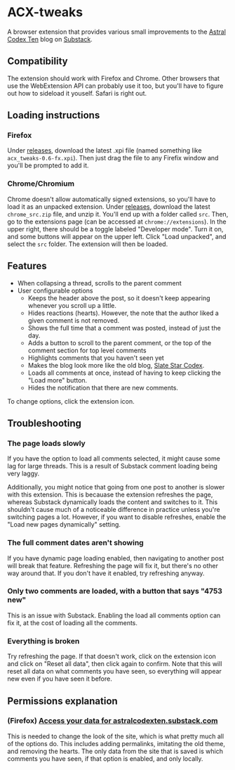 # ACX-tweaks
A browser extension that provides various small improvements to the [Astral Codex Ten](https://astralcodexten.substack.com) blog on [Substack](https://substack.com).

## Compatibility
The extension should work with Firefox and Chrome. Other browsers that use the WebExtension API can probably use it too, but you'll have to figure out how to sideload it youself. Safari is right out.

## Loading instructions
### Firefox
Under [releases](https://github.com/Pycea/ACX-tweaks/releases), download the latest .xpi file (named something like `acx_tweaks-0.6-fx.xpi`). Then just drag the file to any Firefix window and you'll be prompted to add it.

### Chrome/Chromium
Chrome doesn't allow automatically signed extensions, so you'll have to load it as an unpacked extension. Under [releases](https://github.com/Pycea/ACX-tweaks/releases), download the latest `chrome_src.zip` file, and unzip it. You'll end up with a folder called `src`. Then, go to the extensions page (can be accessed at `chrome://extensions`). In the upper right, there should be a toggle labeled "Developer mode". Turn it on, and some buttons will appear on the upper left. Click "Load unpacked", and select the `src` folder. The extension will then be loaded.

## Features
- When collapsing a thread, scrolls to the parent comment
- User configurable options
    - Keeps the header above the post, so it doesn't keep appearing whenever you scroll up a little.
    - Hides reactions (hearts). However, the note that the author liked a given comment is not removed.
    - Shows the full time that a comment was posted, instead of just the day.
    - Adds a button to scroll to the parent comment, or the top of the comment section for top level comments
    - Highlights comments that you haven't seen yet
    - Makes the blog look more like the old blog, [Slate Star Codex](https://web.archive.org/web/20200601140029/https://slatestarcodex.com/).
    - Loads all comments at once, instead of having to keep clicking the "Load more" button.
    - Hides the notification that there are new comments.

To change options, click the extension icon.

## Troubleshooting
### The page loads slowly
If you have the option to load all comments selected, it might cause some lag for large threads. This is a result of Substack comment loading being very laggy.

Additionally, you might notice that going from one post to another is slower with this extension. This is becauase the extension refreshes the page, whereas Substack dynamically loads the content and switches to it. This shouldn't cause much of a noticeable difference in practice unless you're switching pages a lot. However, if you want to disable refreshes, enable the "Load new pages dynamically" setting.

### The full comment dates aren't showing
If you have dynamic page loading enabled, then navigating to another post will break that feature. Refreshing the page will fix it, but there's no other way around that. If you don't have it enabled, try refreshing anyway.

### Only two comments are loaded, with a button that says "4753 new"
This is an issue with Substack. Enabling the load all comments option can fix it, at the cost of loading all the comments.

### Everything is broken
Try refreshing the page. If that doesn't work, click on the extension icon and click on "Reset all data", then click again to confirm. Note that this will reset all data on what comments you have seen, so everything will appear new even if you have seen it before.

## Permissions explanation
### (Firefox) [Access your data for astralcodexten.substack.com](https://support.mozilla.org/en-US/kb/permission-request-messages-firefox-extensions#w_access-your-data-for-named-site)
This is needed to change the look of the site, which is what pretty much all of the options do. This includes adding permalinks, imitating the old theme, and removing the hearts. The only data from the site that is saved is which comments you have seen, if that option is enabled, and only locally.
